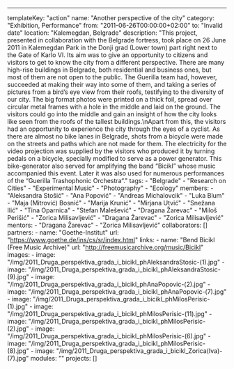 ---
  templateKey: "action"
  name: "Another perspective of the city"
  category: "Exhibition, Performance"
  from: "2011-06-26T00:00:00+02:00"
  to: "Invalid date"
  location: "Kalemegdan, Belgrade"
  description: "This project, presented in collaboration with the Belgrade fortress, took place on 26 June 2011 in Kalemegdan Park in the Donji grad (Lower town) part right next to the Gate of Karlo VI. Its aim was to give an opportunity to citizens and visitors to get to know the city from a different perspective. There are many high-rise buildings in Belgrade, both residential and business ones, but most of them are not open to the public. The Guerilla team had, however, succeeded at making their way into some of them, and taking a series of pictures from a bird’s eye view from their roofs, testifying to the diversity of our city. The big format photos were printed on a thick foil, spread over circular metal frames with a hole in the middle and laid on the ground. The visitors could go into the middle and gain an insight of how the city looks like seen from the roofs of the tallest buildings.\nApart from this, the visitors had an opportunity to experience the city through the eyes of a cyclist. As there are almost no bike lanes in Belgrade, shots from a bicycle were made on the streets and paths which are not made for them. The electricity for the video projection was supplied by the visitors who produced it by turning pedals on a bicycle, specially modified to serve as a power generator. This bike-generator also served for amplifying the band “Bicikl” whose music accompanied this event. Later it was also used for numerous performances of the “Guerilla Trashophonic Orchestra“."
  tags: 
    - "Belgrade"
    - "Research on Cities"
    - "Experimental Music"
    - "Photography"
    - "Ecology"
  members: 
    - "Aleksandra Stošić"
    - "Ana Popović"
    - "Andreas Michalovcik"
    - "Luka Blum"
    - "Maja (Mitrović) Bosnić"
    - "Marija Krunić"
    - "Mirjana Utvić"
    - "Snežana Ilić"
    - "Tina Oparnica"
    - "Stefan Malešević"
    - "Dragana Žarevac"
    - "Miloš Perišić"
    - "Zorica Milisavljević"
    - "Dragana Žarevac"
    - "Zorica Milisavljević"
  mentors: 
    - "Dragana Žarevac"
    - "Zorica Milisavljević"
  collaborators: []
  partners: 
    - 
      name: "Goethe-Institut"
      url: "https://www.goethe.de/ins/cs/sr/index.html"
  links: 
    - 
      name: "Bend Bicikl (Free Music Archive)"
      url: "http://freemusicarchive.org/music/Bicikl"
  images: 
    - 
      image: "/img/2011_Druga_perspektiva_grada_i_bicikl_phAleksandraStosic-(1).jpg"
    - 
      image: "/img/2011_Druga_perspektiva_grada_i_bicikl_phAleksandraStosic-(9).jpg"
    - 
      image: "/img/2011_Druga_perspektiva_grada_i_bicikl_phAnaPopovic-(2).jpg"
    - 
      image: "/img/2011_Druga_perspektiva_grada_i_bicikl_phAnaPopovic-(7).jpg"
    - 
      image: "/img/2011_Druga_perspektiva_grada_i_bicikl_phMilosPerisic-(1).jpg"
    - 
      image: "/img/2011_Druga_perspektiva_grada_i_bicikl_phMilosPerisic-(11).jpg"
    - 
      image: "/img/2011_Druga_perspektiva_grada_i_bicikl_phMilosPerisic-(2).jpg"
    - 
      image: "/img/2011_Druga_perspektiva_grada_i_bicikl_phMilosPerisic-(6).jpg"
    - 
      image: "/img/2011_Druga_perspektiva_grada_i_bicikl_phMilosPerisic-(8).jpg"
    - 
      image: "/img/2011_Druga_perspektiva_grada_i_bicikl_Zorica(Iva)-(7).jpg"
  modules: ""
  projects: []
